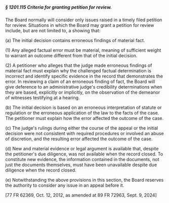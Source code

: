 ##### § 1201.115 Criteria for granting petition for review. #####

The Board normally will consider only issues raised in a timely filed petition for review. Situations in which the Board may grant a petition for review include, but are not limited to, a showing that:

(a) The initial decision contains erroneous findings of material fact.

(1) Any alleged factual error must be material, meaning of sufficient weight to warrant an outcome different from that of the initial decision.

(2) A petitioner who alleges that the judge made erroneous findings of material fact must explain why the challenged factual determination is incorrect and identify specific evidence in the record that demonstrates the error. In reviewing a claim of an erroneous finding of fact, the Board will give deference to an administrative judge's credibility determinations when they are based, explicitly or implicitly, on the observation of the demeanor of witnesses testifying at a hearing.

(b) The initial decision is based on an erroneous interpretation of statute or regulation or the erroneous application of the law to the facts of the case. The petitioner must explain how the error affected the outcome of the case.

(c) The judge's rulings during either the course of the appeal or the initial decision were not consistent with required procedures or involved an abuse of discretion, and the resulting error affected the outcome of the case.

(d) New and material evidence or legal argument is available that, despite the petitioner's due diligence, was not available when the record closed. To constitute new evidence, the information contained in the documents, not just the documents themselves, must have been unavailable despite due diligence when the record closed.

(e) Notwithstanding the above provisions in this section, the Board reserves the authority to consider any issue in an appeal before it.

[77 FR 62369, Oct. 12, 2012, as amended at 89 FR 72963, Sept. 9, 2024]
